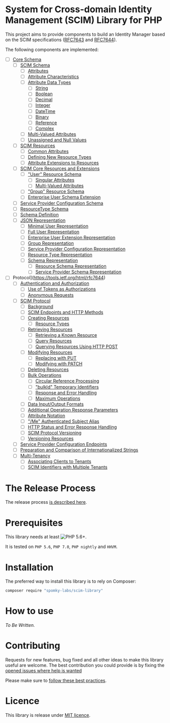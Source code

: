 # System for Cross-domain Identity Management (SCIM) Library for PHP

This project aims to provide components to build an Identity Manager based on the SCIM specifications ([RFC7643](https://tools.ietf.org/html/rfc7643) and [RFC7644](https://tools.ietf.org/html/rfc7644)).

The following components are implemented:

* [ ] [Core Schema](https://tools.ietf.org/html/rfc7643)
    * [ ] [SCIM Schema](https://tools.ietf.org/html/rfc7643#section-2)
        * [ ] [Attributes](https://tools.ietf.org/html/rfc7643#section-2.1)
        * [ ] [Attribute Characteristics](https://tools.ietf.org/html/rfc7643#section-2.2)
        * [ ] [Attribute Data Types](https://tools.ietf.org/html/rfc7643#section-2.3)
            * [ ] [String](https://tools.ietf.org/html/rfc7643#section-2.3.1)
            * [ ] [Boolean](https://tools.ietf.org/html/rfc7643#section-2.3.2)
            * [ ] [Decimal](https://tools.ietf.org/html/rfc7643#section-2.3.3)
            * [ ] [Integer](https://tools.ietf.org/html/rfc7643#section-2.3.4)
            * [ ] [DateTime](https://tools.ietf.org/html/rfc7643#section-2.3.5)
            * [ ] [Binary](https://tools.ietf.org/html/rfc7643#section-2.3.6)
            * [ ] [Reference](https://tools.ietf.org/html/rfc7643#section-2.3.7)
            * [ ] [Complex](https://tools.ietf.org/html/rfc7643#section-2.3.8)
        * [ ] [Multi-Valued Attributes](https://tools.ietf.org/html/rfc7643#section-2.4)
        * [ ] [Unassigned and Null Values](https://tools.ietf.org/html/rfc7643#section-2.5)
    * [ ] [SCIM Resources](https://tools.ietf.org/html/rfc7643#section-3)
        * [ ] [Common Attributes](https://tools.ietf.org/html/rfc7643#section-3.1)
        * [ ] [Defining New Resource Types](https://tools.ietf.org/html/rfc7643#section-3.2)
        * [ ] [Attribute Extensions to Resources](https://tools.ietf.org/html/rfc7643#section-3.3)
    * [ ] [SCIM Core Resources and Extensions](https://tools.ietf.org/html/rfc7643#section-4)
        * [ ] ["User" Resource Schema](https://tools.ietf.org/html/rfc7643#section-4.1)
            * [ ] [Singular Attributes](https://tools.ietf.org/html/rfc7643#section-4.1.1)
            * [ ] [Multi-Valued Attributes](https://tools.ietf.org/html/rfc7643#section-4.1.2)
        * [ ] ["Group" Resource Schema](https://tools.ietf.org/html/rfc7643#section-4.2)
        * [ ] [Enterprise User Schema Extension](https://tools.ietf.org/html/rfc7643#section-4.3)
    * [ ] [Service Provider Configuration Schema](https://tools.ietf.org/html/rfc7643#section-5)
    * [ ] [ResourceType Schema](https://tools.ietf.org/html/rfc7643#section-6)
    * [ ] [Schema Definition](https://tools.ietf.org/html/rfc7643#section-7)
    * [ ] [JSON Representation](https://tools.ietf.org/html/rfc7643#section-8)
        * [ ] [Minimal User Representation](https://tools.ietf.org/html/rfc7643#section-8.1)
        * [ ] [Full User Representation](https://tools.ietf.org/html/rfc7643#section-8.2)
        * [ ] [Enterprise User Extension Representation](https://tools.ietf.org/html/rfc7643#section-8.3)
        * [ ] [Group Representation](https://tools.ietf.org/html/rfc7643#section-8.4)
        * [ ] [Service Provider Configuration Representation](https://tools.ietf.org/html/rfc7643#section-8.5)
        * [ ] [Resource Type Representation](https://tools.ietf.org/html/rfc7643#section-8.6)
        * [ ] [Schema Representation](https://tools.ietf.org/html/rfc7643#section-8.7)
            * [ ] [Resource Schema Representation](https://tools.ietf.org/html/rfc7643#section-8.7.1)
            * [ ] [Service Provider Schema Representation](https://tools.ietf.org/html/rfc7643#section-8.72)
* [ ] Protocol](https://tools.ietf.org/html/rfc7644)
    * [ ] [Authentication and Authorization](https://tools.ietf.org/html/rfc7644#section-2)
        * [ ] [Use of Tokens as Authorizations](https://tools.ietf.org/html/rfc7644#section-2.1)
        * [ ] [Anonymous Requests](https://tools.ietf.org/html/rfc7644#section-2.1)
    * [ ] [SCIM Protocol](https://tools.ietf.org/html/rfc7644#section-3)
        * [ ] [Background](https://tools.ietf.org/html/rfc7644#section-3.1)
        * [ ] [SCIM Endpoints and HTTP Methods](https://tools.ietf.org/html/rfc7644#section-3.2)
        * [ ] [Creating Resources](https://tools.ietf.org/html/rfc7644#section-3.3)
            * [ ] [Resource Types](https://tools.ietf.org/html/rfc7644#section-3.3.1)
        * [ ] [Retrieving Resources](https://tools.ietf.org/html/rfc7644#section-3.4)
            * [ ] [Retrieving a Known Resource](https://tools.ietf.org/html/rfc7644#section-3.4.1)
            * [ ] [Query Resources](https://tools.ietf.org/html/rfc7644#section-3.4.2)
            * [ ] [Querying Resources Using HTTP POST](https://tools.ietf.org/html/rfc7644#section-3.4.3)
        * [ ] [Modifying Resources](https://tools.ietf.org/html/rfc7644#section-3.4)
            * [ ] [Replacing with PUT](https://tools.ietf.org/html/rfc7644#section-3.5.1)
            * [ ] [Modifying with PATCH](https://tools.ietf.org/html/rfc7644#section-3.5.2)
        * [ ] [Deleting Resources](https://tools.ietf.org/html/rfc7644#section-3.6)
        * [ ] [Bulk Operations](https://tools.ietf.org/html/rfc7644#section-3.7)
            * [ ] [Circular Reference Processing](https://tools.ietf.org/html/rfc7644#section-3.7.1)
            * [ ] ["bulkId" Temporary Identifiers](https://tools.ietf.org/html/rfc7644#section-3.7.2)
            * [ ] [Response and Error Handling](https://tools.ietf.org/html/rfc7644#section-3.7.3)
            * [ ] [Maximum Operations](https://tools.ietf.org/html/rfc7644#section-3.7.4)
        * [ ] [Data Input/Output Formats](https://tools.ietf.org/html/rfc7644#section-3.8)
        * [ ] [Additional Operation Response Parameters](https://tools.ietf.org/html/rfc7644#section-3.9)
        * [ ] [Attribute Notation](https://tools.ietf.org/html/rfc7644#section-3.10)
        * [ ] ["/Me" Authenticated Subject Alias](https://tools.ietf.org/html/rfc7644#section-3.11)
        * [ ] [HTTP Status and Error Response Handling](https://tools.ietf.org/html/rfc7644#section-3.12)
        * [ ] [SCIM Protocol Versioning](https://tools.ietf.org/html/rfc7644#section-3.13)
        * [ ] [Versioning Resources](https://tools.ietf.org/html/rfc7644#section-3.14)
    * [ ] [Service Provider Configuration Endpoints](https://tools.ietf.org/html/rfc7644#section-4)
    * [ ] [Preparation and Comparison of Internationalized Strings](https://tools.ietf.org/html/rfc7644#section-5)
    * [ ] [Multi-Tenancy](https://tools.ietf.org/html/rfc7644#section-6)
        * [ ] [Associating Clients to Tenants](https://tools.ietf.org/html/rfc7644#section-6.1)
        * [ ] [SCIM Identifiers with Multiple Tenants](https://tools.ietf.org/html/rfc7644#section-6.2)

# The Release Process

The release process [is described here](doc/Release.md).

# Prerequisites

This library needs at least ![PHP 5.6+](https://img.shields.io/badge/PHP-5.6%2B-ff69b4.svg).

It is tested on `PHP 5.6`, `PHP 7.0`, `PHP nightly` and `HHVM`.

# Installation

The preferred way to install this library is to rely on Composer:

```sh
composer require "spomky-labs/scim-library"
```

# How to use

_To Be Written._

# Contributing

Requests for new features, bug fixed and all other ideas to make this library useful are welcome.
The best contribution you could provide is by fixing the [opened issues where help is wanted](https://github.com/Spomky-Labs/scim-library/issues?q=is%3Aissue+is%3Aopen+label%3A%22help+wanted%22)

Please make sure to [follow these best practices](doc/Contributing.md).

# Licence

This library is release under [MIT licence](LICENSE).
